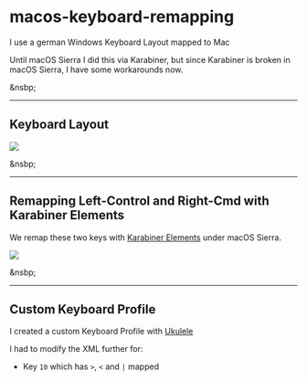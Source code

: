 # macos-keyboard-remapping

I use a german Windows Keyboard Layout mapped to Mac

Until macOS Sierra I did this via Karabiner, but since Karabiner is broken in macOS Sierra, I have some workarounds now.

&nsbp;

-----


## Keyboard Layout

![](https://clouless.github.io/macos-keyboard-remapping/keyboard-layout-map.png)


&nsbp;

-----

## Remapping Left-Control and Right-Cmd with Karabiner Elements

We remap these two keys with [Karabiner Elements](https://github.com/tekezo/Karabiner-Elements) under macOS Sierra.

![](https://clouless.github.io/macos-keyboard-remapping/karabiner-elements-remap.png)

&nsbp;

-----

## Custom Keyboard Profile

I created a custom Keyboard Profile with [Ukulele](http://scripts.sil.org/cms/scripts/page.php?site_id=nrsi&id=ukelele)



I had to modify the XML further for:

  * Key `10` which has `>`, `<` and `|` mapped
